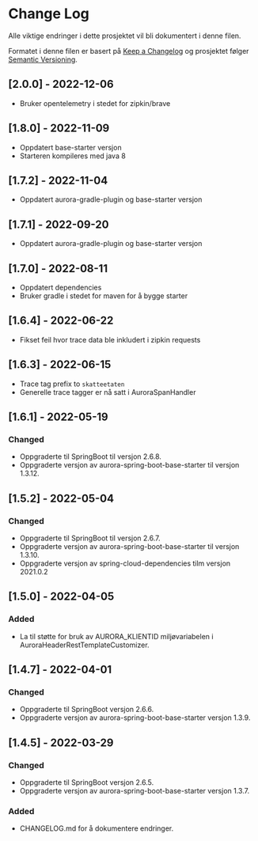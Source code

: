 # Change Log

Alle viktige endringer i dette prosjektet vil bli dokumentert i denne filen.

Formatet i denne filen er basert på [Keep a Changelog](http://keepachangelog.com/)
og prosjektet følger [Semantic Versioning](http://semver.org/).

## [2.0.0] - 2022-12-06
- Bruker opentelemetry i stedet for zipkin/brave

## [1.8.0] - 2022-11-09
- Oppdatert base-starter versjon
- Starteren kompileres med java 8

## [1.7.2] - 2022-11-04
- Oppdatert aurora-gradle-plugin og base-starter versjon

## [1.7.1] - 2022-09-20
- Oppdatert aurora-gradle-plugin og base-starter versjon

## [1.7.0] - 2022-08-11
- Oppdatert dependencies
- Bruker gradle i stedet for maven for å bygge starter

## [1.6.4] - 2022-06-22
- Fikset feil hvor trace data ble inkludert i zipkin requests

## [1.6.3] - 2022-06-15
- Trace tag prefix to `skatteetaten`
- Generelle trace tagger er nå satt i AuroraSpanHandler

## [1.6.1] - 2022-05-19

### Changed

- Oppgraderte til SpringBoot til versjon 2.6.8.
- Oppgraderte versjon av aurora-spring-boot-base-starter til versjon 1.3.12.

## [1.5.2] - 2022-05-04

### Changed

- Oppgraderte til SpringBoot til versjon 2.6.7.
- Oppgraderte versjon av aurora-spring-boot-base-starter til versjon 1.3.10.
- Oppgraderte versjon av spring-cloud-dependencies tilm versjon 2021.0.2

## [1.5.0] - 2022-04-05

### Added

- La til støtte for bruk av AURORA_KLIENTID miljøvariabelen i AuroraHeaderRestTemplateCustomizer.

## [1.4.7] - 2022-04-01

### Changed

- Oppgraderte til SpringBoot versjon 2.6.6.
- Oppgraderte versjon av aurora-spring-boot-base-starter versjon 1.3.9.

## [1.4.5] - 2022-03-29

### Changed

- Oppgraderte til SpringBoot versjon 2.6.5.
- Oppgraderte versjon av aurora-spring-boot-base-starter versjon 1.3.7.

### Added

- CHANGELOG.md for å dokumentere endringer.

